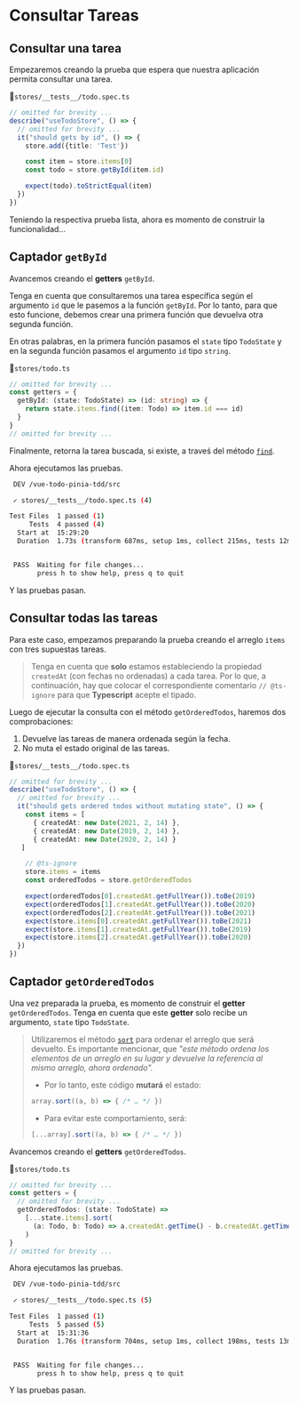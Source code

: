 # Consultar Tareas

## Consultar una tarea

Empezaremos creando la prueba que espera que nuestra aplicación permita consultar una tarea.

📃`stores/__tests__/todo.spec.ts`
```ts
// omitted for brevity ...
describe("useTodoStore", () => {
  // omitted for brevity ...
  it("should gets by id", () => {
    store.add({title: 'Test'})

    const item = store.items[0]
    const todo = store.getById(item.id)

    expect(todo).toStrictEqual(item)   
  })
})
```

Teniendo la respectiva prueba lista, ahora es momento de construir la funcionalidad...

## Captador `getById`

Avancemos creando el **getters** `getById`.

Tenga en cuenta que consultaremos una tarea específica según el argumento `id` que le pasemos a la función `getById`. Por lo tanto, para que esto funcione, debemos crear una primera función que devuelva otra segunda función.

En otras palabras, en la primera función pasamos el `state` tipo `TodoState` y en la segunda función pasamos el argumento `id` tipo `string`.

📃`stores/todo.ts`
```ts
// omitted for brevity ...
const getters = {
  getById: (state: TodoState) => (id: string) => {
    return state.items.find((item: Todo) => item.id === id)
  }
}
// omitted for brevity ...
```

Finalmente, retorna la tarea buscada, si existe, a traveś del método [`find`](https://developer.mozilla.org/en-US/docs/Web/JavaScript/Reference/Global_Objects/Array/find).

Ahora ejecutamos las pruebas.

```bash
 DEV /vue-todo-pinia-tdd/src

 ✓ stores/__tests__/todo.spec.ts (4)

Test Files  1 passed (1)
     Tests  4 passed (4)
  Start at  15:29:20
  Duration  1.73s (transform 687ms, setup 1ms, collect 215ms, tests 12ms)


 PASS  Waiting for file changes...
       press h to show help, press q to quit


```

Y las pruebas pasan.

## Consultar todas las tareas

Para este caso, empezamos preparando la prueba creando el arreglo `items` con tres supuestas tareas.

>Tenga en cuenta que **solo** estamos estableciendo la propiedad `createdAt` (con fechas no ordenadas) a cada tarea. Por lo que, a continuación, hay que colocar el correspondiente comentario `// @ts-ignore` para que **Typescript** acepte el tipado.

Luego de ejecutar la consulta con el método `getOrderedTodos`, haremos dos comprobaciones:

1. Devuelve las tareas de manera ordenada según la fecha.
2. No muta el estado original de las tareas.

📃`stores/__tests__/todo.spec.ts`
```ts
// omitted for brevity ...
describe("useTodoStore", () => {
  // omitted for brevity ...
  it("should gets ordered todos without mutating state", () => {
    const items = [
      { createdAt: new Date(2021, 2, 14) },
      { createdAt: new Date(2019, 2, 14) },
      { createdAt: new Date(2020, 2, 14) }
   ]

    // @ts-ignore
    store.items = items
    const orderedTodos = store.getOrderedTodos

    expect(orderedTodos[0].createdAt.getFullYear()).toBe(2019)
    expect(orderedTodos[1].createdAt.getFullYear()).toBe(2020)
    expect(orderedTodos[2].createdAt.getFullYear()).toBe(2021)
    expect(store.items[0].createdAt.getFullYear()).toBe(2021)
    expect(store.items[1].createdAt.getFullYear()).toBe(2019)
    expect(store.items[2].createdAt.getFullYear()).toBe(2020)
  })
})
```

## Captador `getOrderedTodos`

Una vez preparada la prueba, es momento de construir el **getter** `getOrderedTodos`. Tenga en cuenta que este **getter** solo recibe un argumento, `state` tipo `TodoState`.

>Utilizaremos el método [`sort`](https://developer.mozilla.org/en-US/docs/Web/JavaScript/Reference/Global_Objects/Array/sort) para ordenar el arreglo que será devuelto. Es importante mencionar, que _"este método ordena los elementos de un arreglo en su lugar y devuelve la referencia al mismo arreglo, ahora ordenado"._
>
>- Por lo tanto, este código **mutará** el estado:
>```ts
>array.sort((a, b) => { /* … */ })
>```
>- Para evitar este comportamiento, será:
>```ts
>[...array].sort((a, b) => { /* … */ })
>```

Avancemos creando el **getters** `getOrderedTodos`.

📃`stores/todo.ts`
```ts
// omitted for brevity ...
const getters = {
  // omitted for brevity ...
  getOrderedTodos: (state: TodoState) =>
    [...state.items].sort(
      (a: Todo, b: Todo) => a.createdAt.getTime() - b.createdAt.getTime()     
    )
}
// omitted for brevity ...
```

Ahora ejecutamos las pruebas.

```bash
 DEV /vue-todo-pinia-tdd/src

 ✓ stores/__tests__/todo.spec.ts (5)

Test Files  1 passed (1)
     Tests  5 passed (5)
  Start at  15:31:36
  Duration  1.76s (transform 704ms, setup 1ms, collect 198ms, tests 13ms)


 PASS  Waiting for file changes...
       press h to show help, press q to quit
```

Y las pruebas pasan.


